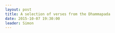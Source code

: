 ```yaml
---
layout: post
title: A selection of verses from the Dhammapada
date: 2015-10-07 19:30:00
leader: Simon 
---
```

